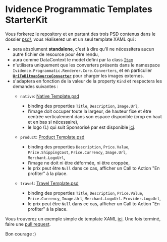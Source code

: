 # Ividence Programmatic Templates StarterKit

Vous forkerez le repository et en partant des trois PSD contenus dans le dossier [psd/](psd/), vous réaliserez un et un seul template XAML qui :

- sera absolument **standalone**, c'est à dire qu'il ne nécessitera aucun autre fichier de resource pour être rendu,
- aura comme DataContext le model defini par la class [`Item`](src/Ividence.Programmatic.Renderer.Core/Models/Item.cs)
- n'utilisera uniquement que les converters présents dans le namespace `Ividence.Programmatic.Renderer.Core.Converters`, et en particulier **[`UriToBitmapSourceConverter`](src/Ividence.Programmatic.Renderer.Core/Converters/UriToBitmapSourceConverter.cs)** pour charger les images externes.
- s'adaptera en fonction de la valeur de la property `Kind` et respectera les demandes suivantes :
  * `native`: [Native Template.psd](psd/Native%20Template.psd)
    * binding des properties `Title`, `Description`, `Image.Url`,
    * l'image doit occuper toute la largeur, de hauteur fixe et être centrée verticalement dans son espace disponible (crop en haut et en bas si nécessaire),
    * le logo (L) qui suit Sponsorisé par est disponible [ici](http://img.programatik.email/common/ligatus/logo-dark-grey-transparent-round.png).
    
  * `product`: [Product Template.psd](psd/Product%20Template.psd)
    * binding des properties `Description`, `Price.Value`, `Price.ShippingCost`, `Price.Currency`, `Image.Url`, `Merchant.LogoUrl`,
    * l'image ne doit ni être déformée, ni être croppée,
    * le prix peut être `Null` dans ce cas, afficher un Call to Action "En profiter" à la place.
    
  * `travel`: [Travel Template.psd](psd/Travel%20Template.psd)
    * binding des properties `Title`, `Description`, `Price.Value`, `Price.Currency`, `Image.Url`, `Merchant.LogoUrl`. `Provider.LogoUrl`,
    * le prix peut être `Null` dans ce cas, afficher un Call to Action "En profiter" à la place.
    

Vous trouverez un exemple simple de template XAML [ici](src/Ividence.Programmatic.Renderer.Templates/SampleTemplate.xaml). Une fois terminé, faire une [pull request](https://github.com/ividence/programmatic-templates-starterkit/compare).

Bon courage :)
